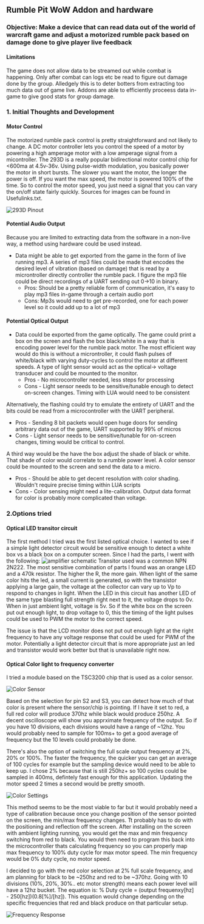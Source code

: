 ## Rumble Pit WoW Addon and hardware
### Objective: Make a device that can read data out of the world of warcraft game and adjust a motorized rumble pack based on damage done to give player live feedback 

#### Limitations
The game does not allow data to be streamed out while combat is happening.  Only after combat can logs etc be read to figure out damage done by the group.  Alledgely this is to deter botters from extracting too much data out of game live.  Addons are able to efficiently proceess data in-game to give good stats for group damage.

### 1. Initial Thoughts and Development
#### Motor Control
The motorized rumble pack control is pretty straightforward and not likely to change. A DC motor controller lets you control the speed of a motor by powering a high amperage motor with a low amperage signal from a micontroller.  The 293D is a really popular bidirectional motor control chip for <600ma at 4.5v-36v.   Using pulse-width modulation, you basically power the motor in short bursts.  The slower you want the motor, the longer the power is off.  If you want the max speed, the motor is powered 100% of the time.  So to control the motor speed, you just need a signal that you can vary the on/off state fairly quickly.  Sources for images can be found in Usefulinks.txt.

![293D Pinout](/Images/293DPinout.PNG)

####  Potential Audio Output
Because you are limited to extracting data from the software in a non-live way, a method using hardware could be used instead.
* Data might be able to get exported from the game in the form of live running mp3.  A series of mp3 files could be made that encodes the desired level of vibration (based on damage) that is read by a microntroller directly controller the rumble pack.  I figure the mp3 file could be direct recordings of a UART sending out 0->10 in binary.
  * Pros: Should be a pretty reliable form of communication, it's easy to play mp3 files in-game through a certain audio port
  * Cons: Mp3s would need to get pre-recorded, one for each power level so it could add up to a lot of mp3
#### Potential Optical Output
* Data could be exported from the game optically. The game could print a box on the screen and flash the box black/white in a way that is encoding power level for the rumble pack motor.  The most efficient way would do this is without a microntroller, it could flash pulses of white/black with varying duty-cycles to control the motor at different speeds.  A type of light sensor would act as the optical-> voltage transducer and could be mounted to the monitor.  
  * Pros - No microcontroller needed, less steps for processing
  * Cons - Light sensor needs to be sensitive/tunable enough to detect on-screen changes.  Timing with LUA would need to be consistent
  
Alternatively, the flashing could try to emulate the entirety of UART and the bits could be read from a microcontroller with the UART peripheral.  
  * Pros - Sending 8 bit packets would open huge doors for sending arbitrary data out of the game, UART supported by 99% of micros
  * Cons - Light sensor needs to be sensitive/tunable for on-screen changes, timing would be critical to control.
  
A third way would be the have the box adjust the shade of black or white.  That shade of color would correlate to a rumble power level.  A color sensor could be mounted to the screen and send the data to a micro.
  * Pros - Should be able to get decent resolution with color shading.  Wouldn't require precise timing within LUA scripts
  * Cons - Color sensing might need a lite-calibration.  Output data format for color is probably more complicated than voltage.
  
### 2.Options tried
#### Optical LED transitor circuit
The first method I tried was the first listed optical choice.  I wanted to see if a simple light detector circuit would be sensitive enough to detect a white box vs a black box on a computer screen.  Since I had the parts, I went with the following:
![amplifier schematic](/Images/PhotoDiodeSchematic.PNG)
Transitor used was a common NPN 2N222.  The most sensitive combination of parts I found was an orange LED and a 470k resistor.  The higher the R, the more gain.  When light of the same color hits the led, a small current is generated, so with the transistor applying a large gain, the voltage at the collector can vary up to Vp to respond to changes in light.  When the LED in this circuit has another LED of the same type blasting full strength right next to it, the voltage drops to 0v.  When in just ambient light, voltage is 5v.  So if the white box on the screen put out enough light, to drop voltage to 0, this the timing of the light pulses could be used to PWM the motor to the correct speed.

The issue is that the LCD monitor does not put out enough light at the right frequency to have any voltage response that could be used for PWM of the motor.  Potentially a light detector circuit that is more appropriate just an led and transistor would work better but that is unavailable right now.

#### Optical Color light to frequency converter
I tried a module based on the TSC3200 chip that is used as a color sensor.    

![Color Sensor](/Images/ColortoFreqDiagram.PNG)

Based on the selection for pin S2 and S3, you can detect how much of that color is present where the sensor/chip is pointing. If I have it set to red, a full red color will produce 370hz while black would produce 250hz.  A decent oscilloscope will show you apprximate frequency of the output.  So if you have 10 divisions, each divisions would have a range of ~12hz.  You would probably need to sample for 100ms+ to get a good average of frequency but the 10 levels could probably be done.  

There's also the option of switching the full scale output frequency at 2%, 20% or 100%.  The faster the frequency, the quicker  you can get an average of 100 cycles for example but the sampling device would need to be able to keep up.  I chose 2% because that is still 250hz+ so 100 cycles could be sampled in 400ms, defintely fast enough for this application.  Updating the motor speed 2 times a second would be pretty smooth.

![Color Settings](/Images/SettingForColorDetection.PNG)

This method seems to be the most viable to far but it would probably need a type of calibration because once you change position of the sensor pointed on the screen, the min/max frequency changes.  Tt probably has to do with the positioning and reflection off the screen.  After installing on the screen with ambient lighting running, you would get the max and min frequency switching from red to black.  You would then need to program this back into the microcontroller thats calculating frequency so you can properly map max frequency to 100% duty cycle for max motor speed.  The min frequency would be 0% duty cycle, no motor speed.

I decided to go with the red color selection at 2% full scale frequency, and am planning for black to be ~250hz and red to be ~370hz.  Going with 10 divisions (10%, 20%, 30%.. etc motor strength) means each power level will have a 12hz bucket.  The equation is: % Duty cycle = (output frequenxy[hz] - 250[hz])(0.8[%]/[hz]).  This equation would change depending on the specific frequencies that red and black produce on that particular setup.


![Frequency Response](/Images/FrequencyConversion.PNG)
